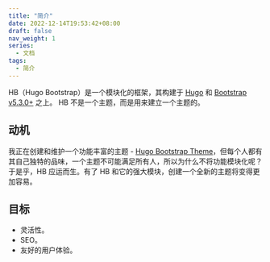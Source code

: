 ```yaml
---
title: "简介"
date: 2022-12-14T19:53:42+08:00
draft: false
nav_weight: 1
series:
  - 文档
tags:
  - 简介
---
```


HB（Hugo Bootstrap）是一个模块化的框架，其构建于 [Hugo](https://gohugo.io) 和 [Bootstrap v5.3.0+](https://getbootstrap.com) 之上。
HB 不是一个主题，而是用来建立一个主题的。

## 动机

我正在创建和维护一个功能丰富的主题 - [Hugo Bootstrap Theme](https://hbs.razonyang.com/)，但每个人都有其自己独特的品味，一个主题不可能满足所有人，所以为什么不将功能模块化呢？于是乎，HB 应运而生。有了 HB 和它的强大模块，创建一个全新的主题将变得更加容易。

## 目标

- 灵活性。
- SEO。
- 友好的用户体验。
